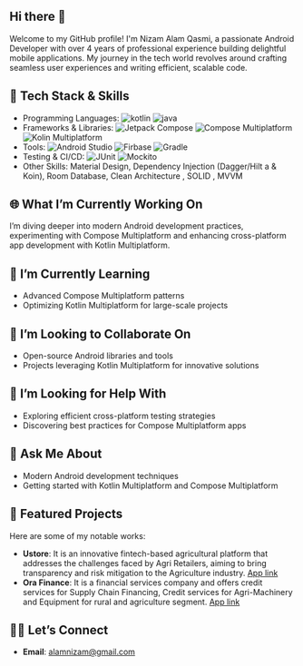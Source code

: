 ## Hi there 👋
Welcome to my GitHub profile! I'm Nizam Alam Qasmi, a passionate Android Developer with over 4 years of professional experience building delightful mobile applications. My journey in the tech world revolves around crafting seamless user experiences and writing efficient, scalable code.

## 🔧 Tech Stack & Skills
* Programming Languages: ![kotlin](https://camo.githubusercontent.com/768459704d2e83eaa78de46d0ca7544f034c8ecbf89f0038ac60235737ec9f9f/68747470733a2f2f696d672e736869656c64732e696f2f62616467652f4b6f746c696e2d3746353246463f7374796c653d666c61742d737175617265266c6f676f3d6b6f746c696e266c6f676f436f6c6f723d7768697465) ![java](https://camo.githubusercontent.com/eef8c344f8babfb25816f876ff4f60e7cdfe2d1760db131adc890e50ba66ac37/68747470733a2f2f696d672e736869656c64732e696f2f62616467652f4a6176612d3030373339363f7374796c653d666c61742d737175617265266c6f676f3d6a617661266c6f676f436f6c6f723d7768697465)
* Frameworks & Libraries: ![Jetpack Compose](https://camo.githubusercontent.com/d7f37b0b3ae9c75cccce5b79e843259ab35e64b8203dbeab5b4b9db557605731/68747470733a2f2f696d672e736869656c64732e696f2f62616467652f4a65747061636b253230436f6d706f73652d3432383546343f7374796c653d666c61742d737175617265266c6f676f3d616e64726f6964266c6f676f436f6c6f723d7768697465) ![Compose Multiplatform](https://camo.githubusercontent.com/2f94487965486f6d10164c1e2fc41468752d81e638076d681b744ca5f096fc7a/68747470733a2f2f696d672e736869656c64732e696f2f62616467652f436f6d706f73652532304d756c7469706c6174666f726d2d3432383546343f7374796c653d666c61742d737175617265266c6f676f3d6b6f746c696e266c6f676f436f6c6f723d7768697465) ![Kolin Multiplatform](https://camo.githubusercontent.com/d0c7c1beb9f8bbea06411e0f602c7aa50e10904ec08474ccb7ddaf2ffa6e0925/68747470733a2f2f696d672e736869656c64732e696f2f62616467652f4b6f746c696e2532304d756c7469706c6174666f726d2d3746353246463f7374796c653d666c61742d737175617265266c6f676f3d6b6f746c696e266c6f676f436f6c6f723d7768697465)
* Tools: ![Android Studio](https://camo.githubusercontent.com//92da9d9d3f7e48bc522455884473f74701035b63ec82f00fa649dd94e6242757/68747470733a2f2f696d672e736869656c64732e696f2f62616467652f416e64726f696425323053747564696f2d3344444338343f7374796c653d666c61742d737175617265266c6f676f3d616e64726f69642d73747564696f266c6f676f436f6c6f723d7768697465) ![Firbase](https://camo.githubusercontent.com/83741bc6bf24461f47a50394ad1cb7f28d76abb730ed2728142c57a045892d47/68747470733a2f2f696d672e736869656c64732e696f2f62616467652f46697265626173652d4646434132383f7374796c653d666c61742d737175617265266c6f676f3d6669726562617365266c6f676f436f6c6f723d626c61636b) ![Gradle](https://camo.githubusercontent.com/bde25ecd00bd51ced44a380a666501e1154acfb6545d48498e2d862eba770f91/68747470733a2f2f696d672e736869656c64732e696f2f62616467652f477261646c652d3032333033413f7374796c653d666c61742d737175617265266c6f676f3d677261646c65266c6f676f436f6c6f723d7768697465)
* Testing & CI/CD: ![JUnit](https://camo.githubusercontent.com/a2884b49aedbcbd157407d432e2922e9680611cdd0a49e8630e7e4bd47b955a2/68747470733a2f2f696d672e736869656c64732e696f2f62616467652f4a556e69742d3235413136323f7374796c653d666c61742d737175617265266c6f676f3d6a756e697435266c6f676f436f6c6f723d7768697465) ![Mockito](https://camo.githubusercontent.com/e8c29f2047ea9caec0956e5dbd23ef6f0bd71fec0f841d67b96fd24c34960373/68747470733a2f2f696d672e736869656c64732e696f2f62616467652f4d6f636b69746f2d3235413136323f7374796c653d666c61742d737175617265)
* Other Skills: Material Design, Dependency Injection (Dagger/Hilt a & Koin), Room Database, Clean Architecture , SOLID , MVVM

## 🌐 What I’m Currently Working On
I’m diving deeper into modern Android development practices, experimenting with Compose Multiplatform and enhancing cross-platform app development with Kotlin Multiplatform.

## 🌱 I’m Currently Learning
* Advanced Compose Multiplatform patterns
* Optimizing Kotlin Multiplatform for large-scale projects

## 👯 I’m Looking to Collaborate On
* Open-source Android libraries and tools
* Projects leveraging Kotlin Multiplatform for innovative solutions

## 🤔 I’m Looking for Help With
* Exploring efficient cross-platform testing strategies
* Discovering best practices for Compose Multiplatform apps

## 💬 Ask Me About
* Modern Android development techniques
* Getting started with Kotlin Multiplatform and Compose Multiplatform

## 🌟 Featured Projects
Here are some of my notable works:
* **Ustore**: It is an innovative fintech-based agricultural platform that addresses the challenges faced by Agri Retailers, aiming to bring transparency and risk mitigation to the Agriculture industry. [App link](https://play.google.com/store/apps/details?id=com.unnatiagro.agripos&hl=en)
* **Ora Finance**: It is a financial services company and offers credit services for Supply Chain Financing, Credit services for Agri-Machinery and Equipment for rural and agriculture segment. [App link](https://play.google.com/store/apps/details?id=com.app.orafinancecustomer&hl=en)

## 🙋‍♂️ Let’s Connect
* **Email**: alamnizam@gmail.com
<!--
**alamnizam/alamnizam** is a ✨ _special_ ✨ repository because its `README.md` (this file) appears on your GitHub profile.

Here are some ideas to get you started:



- 🔭 I’m currently working on ...
- 🌱 I’m currently learning ...
- 👯 I’m looking to collaborate on ...
- 🤔 I’m looking for help with ...
- 💬 Ask me about ...
- 📫 How to reach me: ...
- 😄 Pronouns: ...
- ⚡ Fun fact: ...
-->
